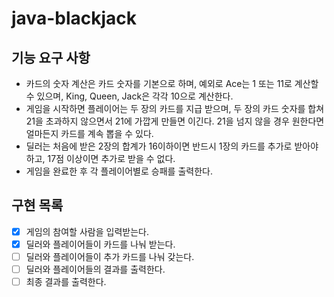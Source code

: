 # java-blackjack

## 기능 요구 사항

- 카드의 숫자 계산은 카드 숫자를 기본으로 하며, 예외로 Ace는 1 또는 11로 계산할 수 있으며, King, Queen, Jack은 각각 10으로 계산한다.
- 게임을 시작하면 플레이어는 두 장의 카드를 지급 받으며, 두 장의 카드 숫자를 합쳐 21을 초과하지 않으면서 21에 가깝게 만들면 이긴다. 21을 넘지 않을 경우 원한다면 얼마든지 카드를 계속 뽑을 수 있다.
- 딜러는 처음에 받은 2장의 합계가 16이하이면 반드시 1장의 카드를 추가로 받아야 하고, 17점 이상이면 추가로 받을 수 없다.
- 게임을 완료한 후 각 플레이어별로 승패를 출력한다.

## 구현 목록

- [x] 게임의 참여할 사람을 입력받는다.
- [x] 딜러와 플레이어들이 카드를 나눠 받는다.
- [ ] 딜러와 플레이어들이 추가 카드를 나눠 갖는다.
- [ ] 딜러와 플레이어들의 결과를 출력한다.
- [ ] 최종 결과를 출력한다.